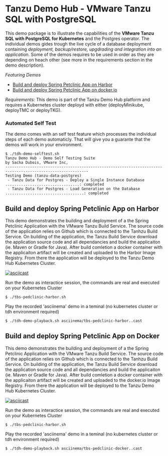 # Tanzu Demo Hub - VMware Tanzu SQL with PostgreSQL

This demo package is to illustrate the capabilities of the **VMware Tanzu SQL with PostgreSQL for Kubernetes** and the Postgres operator. The individual demos gides trough the live cycle of a database deployment containing *deployment, backup/restore, upgdrading and integration into an application*. Some of the demos requires to be used in order as they are depending on heach other (see more in the requirements section in the demo description). 

*Featuring Demos*
- [Build and deploy Spring Petclinic App on Harbor](#build-anddeploy-spring-petclinic-app-on-harbor)
- [Build and deploy Spring Petclinic App on docker.io](#build-anddeploy-spring-petclinic-app-on-docker.io)

*Requirements:* This demo is part of the Tanzu Demo Hub platform and requires a Kubernetes cluster deployd with either (deployMinikube, deployTMC or deployTKG). 

### Automated Self Test
The demo comes with an self test feature which processes the individual steps of each demo automaticly. That will give you a guarante  that the demos will work in your environment.
```
$ ./tdh-demo-selftest.sh
Tanzu Demo Hub - Demo Self Testing Suite
by Sacha Dubois, VMware Inc,
-----------------------------------------------------------------------------------------------------------
Testing Demo (tanzu-data-postgres)
 - Tanzu Data for Postgres - Deploy a Single Instance Database .................................: completed
 - Tanzu Data for Postgres - Load Generation on the Database ...................................: completed
```

## Build and deploy Spring Petclinic App on Harbor
This demo demonstrates the building and deployment of a the Spring Petclinic Application with the VMware Tanzu Build Service. The source code of the application relies on Github which is connected to the Tanhzu Build Service. On building of the application, the Tanzu Build Service download the application source code and all dependancies and build the applicaiton (ie. Maven or Gradle for Java). After build comletion a docker container with the applicaiton artifact will be created and uploaded to the Harbor Image Registry. From there the application will be deployed to the Tanzu Demo Hub Kubernetes Cluster. 

[![asciicast](https://asciinema.org/a/426014.png)](https://asciinema.org/a/426014)

Run the demo as interactice session, the commands are real and executed on your Kubernetes Cluster
```
$ ./tbs-pedclinic-harbor.sh
```

Play the recorded 'asciinema' demo in a teminal (no kubernetes cluster or tdh environment required)
```
$ ./tdh-demo-playback.sh asciinema/tbs-pedclinic-harbor..cast
```

## Build and deploy Spring Petclinic App on Docker
This demo demonstrates the building and deployment of a the Spring Petclinic Application with the VMware Tanzu Build Service. The source code of the application relies on Github which is connected to the Tanhzu Build Service. On building of the application, the Tanzu Build Service download the application source code and all dependancies and build the applicaiton (ie. Maven or Gradle for Java). After build comletion a docker container with the applicaiton artifact will be created and uploaded to the docker.io Image Registry. From there the application will be deployed to the Tanzu Demo Hub Kubernetes Cluster.

[![asciicast](https://asciinema.org/a/426014.png)](https://asciinema.org/a/426014)

Run the demo as interactice session, the commands are real and executed on your Kubernetes Cluster
```
$ ./tbs-pedclinic-harbor.sh
```

Play the recorded 'asciinema' demo in a teminal (no kubernetes cluster or tdh environment required)
```
$ ./tdh-demo-playback.sh asciinema/tbs-pedclinic-docker..cast
```


